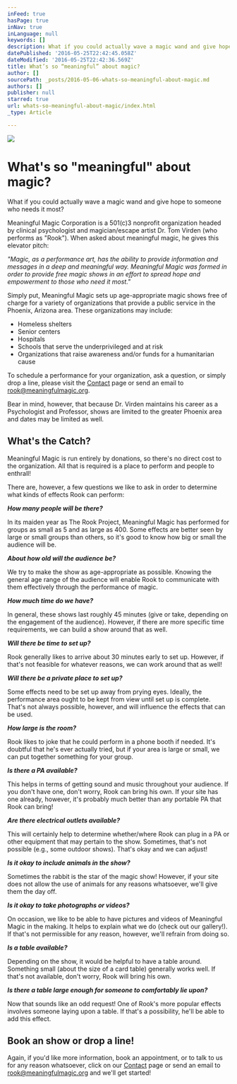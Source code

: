 ```yaml
---
inFeed: true
hasPage: true
inNav: true
inLanguage: null
keywords: []
description: What if you could actually wave a magic wand and give hope to someone who needs it most?
datePublished: '2016-05-25T22:42:45.058Z'
dateModified: '2016-05-25T22:42:36.569Z'
title: What’s so “meaningful” about magic?
author: []
sourcePath: _posts/2016-05-06-whats-so-meaningful-about-magic.md
authors: []
publisher: null
starred: true
url: whats-so-meaningful-about-magic/index.html
_type: Article

---
```

![](https://the-grid-user-content.s3-us-west-2.amazonaws.com/3ac16dca-e341-4f18-89ff-1e797c0cda09.png)

# What's so "meaningful" about magic?

What if you could actually wave a magic wand and give hope to someone who needs it most?

Meaningful Magic Corporation is a 501(c)3 nonprofit organization headed by clinical psychologist and magician/escape artist Dr. Tom Virden (who performs as "Rook"). When asked about meaningful magic, he gives this elevator pitch:

_"Magic, as a performance art, has the ability to provide information and messages in a deep and meaningful way. Meaningful Magic was formed in order to provide free magic shows in an effort to spread hope and empowerment to those who need it most."_

Simply put, Meaningful Magic sets up age-appropriate magic shows free of charge for a variety of organizations that provide a public service in the Phoenix, Arizona area. These organizations may include:

* Homeless shelters
* Senior centers
* Hospitals
* Schools that serve the underprivileged and at risk
* Organizations that raise awareness and/or funds for a humanitarian cause

To schedule a performance for your organization, ask a question, or simply drop a line, please visit the [Contact][0] page or send an email to [rook@meaningfulmagic.org][1].

Bear in mind, however, that because Dr. Virden maintains his career as a Psychologist and Professor, shows are limited to the greater Phoenix area and dates may be limited as well.

## What's the Catch?

Meaningful Magic is run entirely by donations, so there's no direct cost to the organization. All that is required is a place to perform and people to enthrall!

There are, however, a few questions we like to ask in order to determine what kinds of effects Rook can perform:

**_How many people will be there?_**

In its maiden year as The Rook Project, Meaningful Magic has performed for groups as small as 5 and as large as 400\. Some effects are better seen by large or small groups than others, so it's good to know how big or small the audience will be.

**_About how old will the audience be?_**

We try to make the show as age-appropriate as possible. Knowing the general age range of the audience will enable Rook to communicate with them effectively through the performance of magic.

_**How much time do we have?**_

In general, these shows last roughly 45 minutes (give or take, depending on the engagement of the audience). However, if there are more specific time requirements, we can build a show around that as well.

**_Will there be time to set up?_**

Rook generally likes to arrive about 30 minutes early to set up. However, if that's not feasible for whatever reasons, we can work around that as well!

**_Will there be a private place to set up?_**

Some effects need to be set up away from prying eyes. Ideally, the performance area ought to be kept from view until set up is complete. That's not always possible, however, and will influence the effects that can be used.

**_How large is the room?_**

Rook likes to joke that he could perform in a phone booth if needed. It's doubtful that he's ever actually tried, but if your area is large or small, we can put together something for your group.

**_Is there a PA available?_**

This helps in terms of getting sound and music throughout your audience. If you don't have one, don't worry, Rook can bring his own. If your site has one already, however, it's probably much better than any portable PA that Rook can bring!

**_Are there electrical outlets available?_**

This will certainly help to determine whether/where Rook can plug in a PA or other equipment that may pertain to the show. Sometimes, that's not possible (e.g., some outdoor shows). That's okay and we can adjust!

**_Is it okay to include animals in the show?_**

Sometimes the rabbit is the star of the magic show! However, if your site does not allow the use of animals for any reasons whatsoever, we'll give them the day off.

_**Is it okay to take photographs or videos?**_

On occasion, we like to be able to have pictures and videos of Meaningful Magic in the making. It helps to explain what we do (check out our gallery!). If that's not permissible for any reason, however, we'll refrain from doing so.

**_Is a table available?_**

Depending on the show, it would be helpful to have a table around. Something small (about the size of a card table) generally works well. If that's not available, don't worry, Rook will bring his own.

_**Is there a table large enough for someone to comfortably lie upon?**_

Now that sounds like an odd request! One of Rook's more popular effects involves someone laying upon a table. If that's a possibility, he'll be able to add this effect.

## Book an show or drop a line!

Again, if you'd like more information, book an appointment, or to talk to us for any reason whatsoever, click on our [Contact][0] page or send an email to [rook@meaningfulmagic.org][1] and we'll get started!

[0]: http://meaningfulmagic.org/?page_id=22 "Contact"
[1]: mailto:rook@meaningfulmagic.org